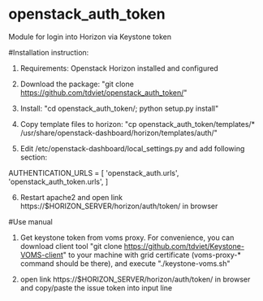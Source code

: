 # openstack_auth_token
Module for login into Horizon via Keystone token

#Installation instruction:

1. Requirements: Openstack Horizon installed and configured

2. Download the package: 
     "git clone https://github.com/tdviet/openstack_auth_token/"

3. Install: 
      "cd openstack_auth_token/; python setup.py install"

4. Copy template files to horizon: 
     "cp openstack_auth_token/templates/*  /usr/share/openstack-dashboard/horizon/templates/auth/"

5. Edit /etc/openstack-dashboard/local_settings.py and add following section:

AUTHENTICATION_URLS = [
    'openstack_auth.urls',
    'openstack_auth_token.urls',
]

6. Restart apache2 and open link https://$HORIZON_SERVER/horizon/auth/token/ in browser

#Use manual

1. Get keystone token from voms proxy. For convenience, you can download client tool 
     "git clone https://github.com/tdviet/Keystone-VOMS-client" 
to your machine with grid certificate (voms-proxy-* command should be there), and execute "./keystone-voms.sh"

2. open link https://$HORIZON_SERVER/horizon/auth/token/ in browser and copy/paste the issue token into input line






